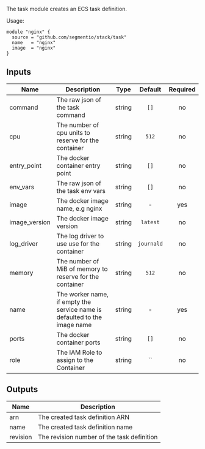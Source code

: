 The task module creates an ECS task definition.

Usage:

    module "nginx" {
      source = "github.com/segmentio/stack/task"
      name   = "nginx"
      image  = "nginx"
    }



## Inputs

| Name | Description | Type | Default | Required |
|------|-------------|:----:|:-----:|:-----:|
| command | The raw json of the task command | string | `[]` | no |
| cpu | The number of cpu units to reserve for the container | string | `512` | no |
| entry_point | The docker container entry point | string | `[]` | no |
| env_vars | The raw json of the task env vars | string | `[]` | no |
| image | The docker image name, e.g nginx | string | - | yes |
| image_version | The docker image version | string | `latest` | no |
| log_driver | The log driver to use use for the container | string | `journald` | no |
| memory | The number of MiB of memory to reserve for the container | string | `512` | no |
| name | The worker name, if empty the service name is defaulted to the image name | string | - | yes |
| ports | The docker container ports | string | `[]` | no |
| role | The IAM Role to assign to the Container | string | `` | no |

## Outputs

| Name | Description |
|------|-------------|
| arn | The created task definition ARN |
| name | The created task definition name |
| revision | The revision number of the task definition |


